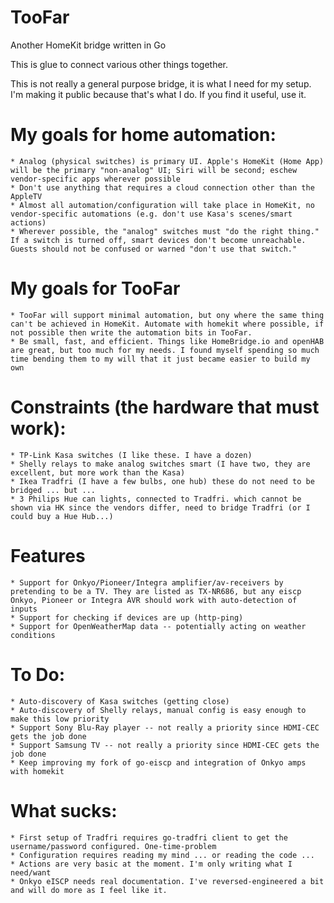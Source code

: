 # TooFar
Another HomeKit bridge written in Go

This is glue to connect various other things together.

This is not really a general purpose bridge, it is what I need for my setup. I'm making it public because that's what I do. If you find it useful, use it. 

# My goals for home automation:
    * Analog (physical switches) is primary UI. Apple's HomeKit (Home App) will be the primary "non-analog" UI; Siri will be second; eschew vendor-specific apps wherever possible
    * Don't use anything that requires a cloud connection other than the AppleTV
    * Almost all automation/configuration will take place in HomeKit, no vendor-specific automations (e.g. don't use Kasa's scenes/smart actions)
    * Wherever possible, the "analog" switches must "do the right thing." If a switch is turned off, smart devices don't become unreachable. Guests should not be confused or warned "don't use that switch."

# My goals for TooFar 
    * TooFar will support minimal automation, but ony where the same thing can't be achieved in HomeKit. Automate with homekit where possible, if not possible then write the automation bits in TooFar.
    * Be small, fast, and efficient. Things like HomeBridge.io and openHAB are great, but too much for my needs. I found myself spending so much time bending them to my will that it just became easier to build my own

# Constraints (the hardware that must work):
    * TP-Link Kasa switches (I like these. I have a dozen)
    * Shelly relays to make analog switches smart (I have two, they are excellent, but more work than the Kasa)
    * Ikea Tradfri (I have a few bulbs, one hub) these do not need to be bridged ... but ...
    * 3 Philips Hue can lights, connected to Tradfri. which cannot be shown via HK since the vendors differ, need to bridge Tradfri (or I could buy a Hue Hub...)

# Features
    * Support for Onkyo/Pioneer/Integra amplifier/av-receivers by pretending to be a TV. They are listed as TX-NR686, but any eiscp Onkyo, Pioneer or Integra AVR should work with auto-detection of inputs
    * Support for checking if devices are up (http-ping)
    * Support for OpenWeatherMap data -- potentially acting on weather conditions

# To Do:
    * Auto-discovery of Kasa switches (getting close)
    * Auto-discovery of Shelly relays, manual config is easy enough to make this low priority
    * Support Sony Blu-Ray player -- not really a priority since HDMI-CEC gets the job done
    * Support Samsung TV -- not really a priority since HDMI-CEC gets the job done
    * Keep improving my fork of go-eiscp and integration of Onkyo amps with homekit

# What sucks:
    * First setup of Tradfri requires go-tradfri client to get the username/password configured. One-time-problem
    * Configuration requires reading my mind ... or reading the code ... 
    * Actions are very basic at the moment. I'm only writing what I need/want
    * Onkyo eISCP needs real documentation. I've reversed-engineered a bit and will do more as I feel like it.

